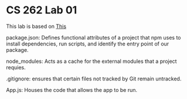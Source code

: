 # CS 262 Lab 01

This lab is based on [This](https://github.com/kvlinden-courses/cs262-code/tree/master/lab01) 

package.json: Defines functional attributes of a project that npm uses to install dependencies, run scripts, and identify the entry point of our package.

node_modules: Acts as a cache for the external modules that a project requies.

.gitignore: ensures that certain files not tracked by Git remain untracked.

App.js: Houses the code that allows the app to be run.
